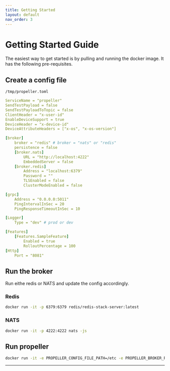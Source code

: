 ```yaml
---
title: Getting Started
layout: default
nav_order: 3
---
```

# Getting Started Guide

The easiest way to get started is by pulling and running the docker image. It has the following pre-requisites.

## Create a config file

`/tmp/propeller.toml`
```yaml
ServiceName = "propeller"
SendTestPayload = false
SendTestPayloadToTopic = false
ClientHeader = "x-user-id"
EnableDeviceSupport = true
DeviceHeader = "x-device-id"
DeviceAttributeHeaders = ["x-os", "x-os-version"]

[broker]
    broker = "redis" # broker = "nats" or "redis"
    persistence = false
    [broker.nats]
        URL = "http://localhost:4222"
        EmbeddedServer = false
    [broker.redis]
        Address = "localhost:6379"
        Password = ""
        TLSEnabled = false
        ClusterModeEnabled = false

[grpc]
    Address = "0.0.0.0:5011"
    PingIntervalInSec = 20
    PingResponseTimeoutInSec = 10

[Logger]
    Type = "dev" # prod or dev

[Features]
    [Features.SampleFeature]
        Enabled = true
        RolloutPercentage = 100
[Http]
    Port = "8081"

```

## Run the broker

Run eithe redis or NATS and update the config accordingly.

### Redis
```bash
docker run -it -p 6379:6379 redis/redis-stack-server:latest
```

### NATS
```bash
docker run -it -p 4222:4222 nats -js
```

## Run propeller

```bash
docker run -it -e PROPELLER_CONFIG_FILE_PATH=/etc -e PROPELLER_BROKER_REDIS_ADDRESS=localhost:6379 -v $(pwd)/tmp:/etc --network="host" quay.io/abhishekvrshny/propeller
```

----

